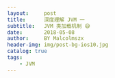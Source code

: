 ```yaml
---
layout:     post
title:      深度理解 JVM 一
subtitle:   JVM 类加载机制 😅
date:       2018-05-08
author:     BY Malcolmszx
header-img: img/post-bg-ios10.jpg
catalog: true
tags:
    - JVM
---
```


